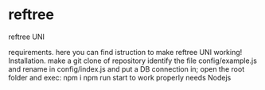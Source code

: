 # reftree
reftree UNI

requirements.
here you can find istruction to make reftree UNI working!
Installation.
make a git clone of repository
identify the file config/example.js and rename in config/index.js and put a DB connection in;
open the root folder and exec:
npm i
npm run start
to work properly needs Nodejs


